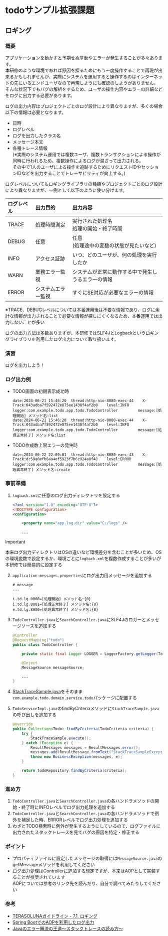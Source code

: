 # todoサンプル拡張課題
## ロギング
### 概要
アプリケーションを動かすと予期せぬ挙動やエラーが発生することが多々あります。  
本研修のような環境であれば原因を探るためにもう一度操作することで再現が出来るかもしれませんが、実際にシステムを運用すると操作するのはインターネットの先にいるエンドユーザなので再現しようにも確認のしようがありません。  
そんな状況下でもバグの解析をするため、ユーザの操作内容やエラーの詳細などをログに出力する必要があります。

ログの出力内容はプロジェクトごとのログ設計により異なりますが、多くの場合以下の情報は必要となります。
- 日時
- ログレベル
- ログを出力したクラス名
- メッセージ本文
- 各種トレース情報  
(※実際のシステム運用では複数ユーザ、複数トランザクションによる操作が同時に行われるため、複数操作によるログが混ざって出力される。  
その中で1人のユーザによる操作を追跡するためにリクエストIDやセッションIDなどを出力することでトレーサビリティが向上する。)

ログレベルについてもロギングライブラリの種類やプロジェクトごとのログ設計により異なりますが、一例として以下のように使い分けます。  

|ログレベル|出力目的|出力内容|
|:---|:---|:---|
|TRACE|処理時間測定|実行された処理名<br>処理の開始・終了時間|
|DEBUG|任意|任意<br>(処理途中の変数の状態が見たいなど)|
|INFO|アクセス証跡|いつ、どのユーザが、何の処理を実行したか|
|WARN|業務エラー監視|システムが正常に動作する中で発生しうるエラーの情報|
|ERROR|システムエラー監視|すぐにSE対応が必要なエラーの情報|

※TRACE、DEBUGレベルについては本番運用後は不要な情報であり、ログに余計な情報が出力されることで必要な情報が探しにくくなるため、本番運用では出力しないことが多い

ログの出力方法は多数ありますが、本研修ではSLF4JとLogbackというロギングライブラリを利用したログ出力について取り扱います。

### 演習
ログを出力しよう！

### ログ出力例
- TODO画面の初期表示成功時
  ```log
  date:2024-06-21 15:46:20	thread:http-nio-8080-exec-44	X-Track:043adba7f592472e875ee1438f4af2b0	level:INFO 	logger:com.example.todo.app.todo.TodoController        	message:[処理開始] メソッド名:list
  date:2024-06-21 15:46:20	thread:http-nio-8080-exec-44	X-Track:043adba7f592472e875ee1438f4af2b0	level:INFO 	logger:com.example.todo.app.todo.TodoController        	message:[処理正常終了] メソッド名:list
  ```

- TODO作成数上限エラーの発生時
  ```log
  date:2024-06-22 22:09:01	thread:http-nio-8080-exec-43	X-Track:dc59a0efb6aa4ef5923f7b6c924a0f48	level:ERROR	logger:com.example.todo.app.todo.TodoController        	message:[処理異常終了] メソッド名:create
  ```

### 事前準備
1. `logback.xml`に任意のログ出力ディレクトリを設定する
   ```xml
   <?xml version="1.0" encoding="UTF-8"?>
   <!DOCTYPE configuration>
   <configuration>

       <property name="app.log.dir" value="C:/logs" />

       ...
   ```

> [!IMPORTANT]  
> 本来ログ出力ディレクトリはOSの違いなど環境差分を含むことが多いため、OSの環境変数で設定するか、環境ごとに`logback.xml`を複数作成することが多いが本研修では簡易的に設定する

2. `application-messages.properties`にログ出力用メッセージを追加する
   ```properties
   # message
   ...

   i.td.lg.0000=[処理開始] メソッド名:{0}
   i.td.lg.0001=[処理正常終了] メソッド名:{0}
   e.td.lg.8000=[処理異常終了] メソッド名:{0}
   ```

3. `TodoController.java`と`SearchController.java`にSLF4Jのロガーとメッセージソースを追加する
   ```java
   @Controller
   @RequestMapping("todo")
   public class TodoController {

       private static final Logger LOGGER = LoggerFactory.getLogger(TodoController.class);

       @Inject
       MessageSource messageSource;

       ...
   }
   ```

4. [StackTraceSample.java](StackTraceSample.java)をそのまま`com.example.todo.domain.service.todo`パッケージに配置する

5. `TodoServiceImpl.java`のfindByCriteriaメソッドに`StackTraceSample.java`の呼び出しを追加する
   ```java
   @Override
   public Collection<Todo> findByCriteria(TodoCriteria criteria) {
       try {
           StackTraceSample.execute();
       } catch (Exception e) {
           ResultMessages messages = ResultMessages.error();
           messages.add(ResultMessage.fromText("StackTraceSampleException"));
           throw new BusinessException(messages, e);
       }

       return todoRepository.findByCriteria(criteria);
   }
   ```

### 進め方
1. `TodoController.java`と`SearchController.java`の各ハンドラメソッドの開始・終了時にINFOレベルでログ出力処理を追加する
2. `TodoController.java`と`SearchController.java`の各ハンドラメソッドで例外を補足した時、ERRORレベルでログ出力処理を追加する
3. わざとTODO検索時に例外が発生するようにしているので、ログファイルに出力されたスタックトレースを見てバグの原因を特定・修正する

### ポイント
- プロパティファイルに設定したメッセージの取得には`MessageSource.java`のgetMessageメソッドを利用してください
- ログ出力処理はControllerに追加する想定ですが、本来はAOPとして実装することが推奨されています  
  AOPについては参考のリンク先を読んだり、自分で調べてみたりしてください

### 参考
- [TERASOLUNAガイドライン - 7.1. ロギング](https://terasolunaorg.github.io/guideline/current/ja/ArchitectureInDetail/GeneralFuncDetail/Logging.html)
- [Spring BootでのAOPを利用したログ出力](https://qiita.com/be834194/items/c9c5b7084baade390abc)
- [Javaのエラー解決の王道～スタックトレースの読み方～](https://ittoybox.com/archives/588)
